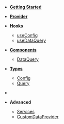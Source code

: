 - [**Getting Started**](README.md)
- [**Provider**](provider.md)
- [**Hooks**](hooks/)
    - [useConfig](hooks/useConfig.md)
    - [useDataQuery](hooks/useDataQuery.md)
- [**Components**](components/)
    - [DataQuery](components/DataQuery.md)
- [**Types**](types/)
    - [Config](types/Config.md)
    - [Query](types/Query.md)

- &nbsp;

- **Advanced**
    - [Services](advanced/services.md)
    - [CustomDataProvider](advanced/CustomDataProvider.md)